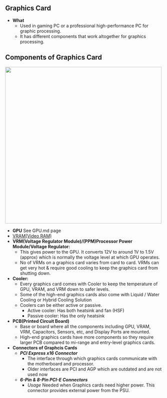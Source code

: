 ## Graphics Card
- **What**
  - Used in gaming PC or a professional high-performance PC for graphic processing.
  - It has different components that work altogether for graphics processing.
  
## Components of Graphics Card
<img src=https://i.ibb.co/rykQ0bJ/graphics-card-components.jpg width=500 />

- **GPU** See GPU.md page
- [VRAM(Video RAM)](/Motherboard/CPU/Memory/RAM)
- **VRM(Voltage Regulator Module)/(PPM)Processor Power Module/Voltage Regulator:**
  - This gives power to the GPU. It converts 12V to around 1V to 1.5V (approx) which is normally the voltage level at which GPU operates.
  - No of VRMs on a graphics card varies from card to card. VRMs can get very hot & require good cooling to keep the graphics card from shutting down.
- **Cooler:** 
  - Every graphics card comes with Cooler to keep the temperature of GPU, VRAM, and VRM down to safer levels.
  - Some of the high-end graphics cards also come with Liquid / Water Cooling or Hybrid Cooling Solution      
  - Coolers can be either active or passive.
    - Active cooler: Has both heatsink and fan (HSF)
    - Passive cooler: Has the only heatsink
- **PCB(Printed Circuit Board)**
  - Base or board where all the components including GPU, VRAM, VRM, Capacitors, Sensors, etc, and Display Ports are mounted.
  - High-end graphics cards have more components so they require larger PCB compared to mi-range and entry-level graphics cards.
- **Connectors of Graphcis Cards**
  - ***PCI Express x16 Connector***
    - The interface through which graphics cards communicate with the motherboard and processor.
    - Older interfaces are PCI and AGP which are outdated and are not used now
  - ***6-Pin & 8-Pin PCI-E Connectors***
    - *Usage* Needed when Graphics cards need higher power. This connector provides external power from the PSU.
